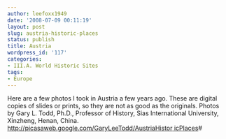 ```yaml
---
author: leefoxx1949
date: '2008-07-09 00:11:19'
layout: post
slug: austria-historic-places
status: publish
title: Austria
wordpress_id: '117'
categories:
- III.A. World Historic Sites
tags:
- Europe
---
```


Here are a few photos I took in Austria a few years ago. These are digital
copies of slides or prints, so they are not as good as the originals. Photos
by Gary L. Todd, Ph.D., Professor of History, Sias International University,
Xinzheng, Henan, China. [http://picasaweb.google.com/GaryLeeTodd/AustriaHistor
icPlaces](http://picasaweb.google.com/GaryLeeTodd/AustriaHistoricPlaces)#

